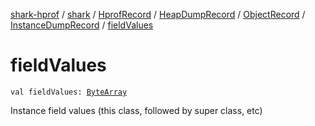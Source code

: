 [shark-hprof](../../../../../index.md) / [shark](../../../../index.md) / [HprofRecord](../../../index.md) / [HeapDumpRecord](../../index.md) / [ObjectRecord](../index.md) / [InstanceDumpRecord](index.md) / [fieldValues](./field-values.md)

# fieldValues

`val fieldValues: `[`ByteArray`](https://kotlinlang.org/api/latest/jvm/stdlib/kotlin/-byte-array/index.html)

Instance field values (this class, followed by super class, etc)

